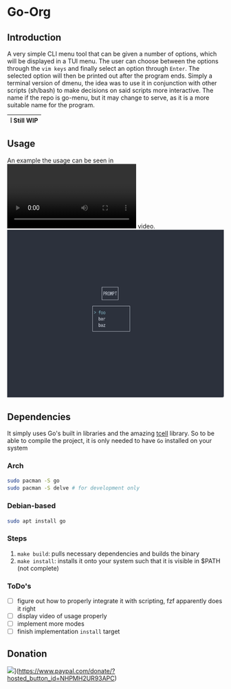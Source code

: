 # Go-Org
## Introduction
A very simple CLI menu tool that can be given a number of options, which will be displayed in a TUI menu. The
user can choose between the options through the `vim keys` and finally select an option through `Enter`. The selected option will then
be printed out after the program ends. Simply a terminal version of dmenu, the idea was to use it in conjunction with other scripts (sh/bash) to
make decisions on said scripts more interactive. The name if the repo is go-menu, but it may change to serve, as it is a more suitable name for the
program.

| :grey_exclamation: Still WIP |
|--------------------------------|

## Usage
An example the usage can be seen in ![this](./.assets/example.mp4) video.
![example](./.assets/snap.png)

## Dependencies
It simply uses Go's built in libraries and the amazing [tcell](https://github.com/gdamore/tcell) library. So to be able to compile the project, it is only needed to have `Go` installed on your system
### Arch
```sh
sudo pacman -S go
sudo pacman -S delve # for development only
```

### Debian-based
```sh
sudo apt install go
```

### Steps
1. `make build`: pulls necessary dependencies and builds the binary
2. `make install`: installs it onto your system such that it is visible in $PATH (not complete)

### ToDo's
- [ ] figure out how to properly integrate it with scripting, fzf apparently does it right
- [ ] display video of usage properly
- [ ] implement more modes
- [ ] finish implementation `install` target

## Donation
![](https://www.paypalobjects.com/en_US/i/btn/btn_donateCC_LG.gif)](https://www.paypal.com/donate/?hosted_button_id=NHPMH2UR93APC)
